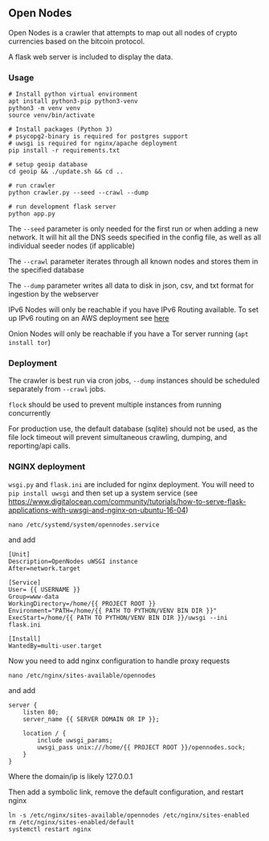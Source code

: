 ## Open Nodes

Open Nodes is a crawler that attempts to map out all nodes of crypto currencies based on the bitcoin protocol.

A flask web server is included to display the data.

### Usage
```
# Install python virtual environment
apt install python3-pip python3-venv
python3 -m venv venv
source venv/bin/activate

# Install packages (Python 3)
# psycopg2-binary is required for postgres support
# uwsgi is required for nginx/apache deployment
pip install -r requirements.txt

# setup geoip database
cd geoip && ./update.sh && cd ..

# run crawler
python crawler.py --seed --crawl --dump

# run development flask server
python app.py
```

The `--seed` parameter is only needed for the first run or when adding a new network. It will hit all the DNS seeds specified in the config file, as well as all individual seeder nodes (if applicable)

The `--crawl` parameter iterates through all known nodes and stores them in the specified database

The `--dump` parameter writes all data to disk in json, csv, and txt format for ingestion by the webserver

IPv6 Nodes will only be reachable if you have IPv6 Routing available. To set up IPv6 routing on an AWS deployment see [here](https://www.dogsbody.com/blog/setting-up-ipv6-on-your-ec2/)

Onion Nodes will only be reachable if you have a Tor server running (`apt install tor`)

### Deployment
The crawler is best run via cron jobs, `--dump` instances should be scheduled separately from `--crawl` jobs. 

`flock` should be used to prevent multiple instances from running concurrently

For production use, the default database (sqlite) should not be used, as the file lock timeout will prevent simultaneous crawling, dumping, and reporting/api calls.

### NGINX deployment

`wsgi.py` and `flask.ini` are included for nginx deployment. You will need to `pip install uwsgi` and then set up a system service (see https://www.digitalocean.com/community/tutorials/how-to-serve-flask-applications-with-uwsgi-and-nginx-on-ubuntu-16-04)

```
nano /etc/systemd/system/opennodes.service
```

and add

``` 
[Unit]
Description=OpenNodes uWSGI instance
After=network.target

[Service]
User= {{ USERNAME }}
Group=www-data
WorkingDirectory=/home/{{ PROJECT ROOT }}
Environment="PATH=/home/{{ PATH TO PYTHON/VENV BIN DIR }}"
ExecStart=/home/{{ PATH TO PYTHON/VENV BIN DIR }}/uwsgi --ini flask.ini

[Install]
WantedBy=multi-user.target

```

Now you need to add nginx configuration to handle proxy requests

```
nano /etc/nginx/sites-available/opennodes
```
and add

``` 
server {
    listen 80;
    server_name {{ SERVER DOMAIN OR IP }};
    
    location / {
        include uwsgi_params;
        uwsgi_pass unix:///home/{{ PROJECT ROOT }}/opennodes.sock;
    }
}
```
Where the domain/ip is likely 127.0.0.1

Then add a symbolic link, remove the default configuration, and restart nginx

```
ln -s /etc/nginx/sites-available/opennodes /etc/nginx/sites-enabled
rm /etc/nginx/sites-enabled/default
systemctl restart nginx
```
